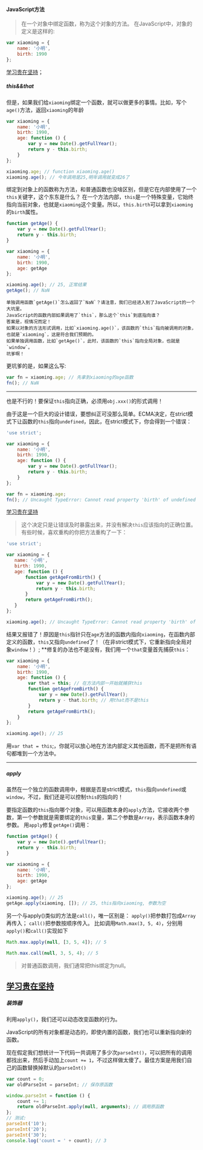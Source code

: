 #### JavaScript方法

>在一个对象中绑定函数，称为这个对象的方法。
在JavaScript中，对象的定义是这样的:
```javascript
var xiaoming = {
    name: '小明',
    birth: 1990
};
```
[学习贵在坚持](https://github.com/cuishengxi)；

##### this&&that

但是，如果我们给`xiaoming`绑定一个函数，就可以做更多的事情。比如，写个`age()`方法，返回`xiaoming`的年龄
```javascript
var xiaoming = {
    name: '小明',
    birth: 1990,
    age: function () {
        var y = new Date().getFullYear();
        return y - this.birth;
    }
};

xiaoming.age; // function xiaoming.age()
xiaoming.age(); // 今年调用是25,明年调用就变成26了
```
绑定到对象上的函数称为方法，和普通函数也没啥区别，但是它在内部使用了一个`this`关键字，这个东东是什么？
在一个方法内部，`this`是一个特殊变量，它始终指向当前对象，也就是`xiaoming`这个变量。所以，`this.birth`可以拿到`xiaoming`的`birth`属性。
```javascript
function getAge() {
    var y = new Date().getFullYear();
    return y - this.birth;
}

var xiaoming = {
    name: '小明',
    birth: 1990,
    age: getAge
};

xiaoming.age(); // 25, 正常结果
getAge(); // NaN
```
    单独调用函数`getAge()`怎么返回了`NaN`？请注意，我们已经进入到了JavaScript的一个大坑里。
    JavaScript的函数内部如果调用了`this`，那么这个`this`到底指向谁？
    答案是，视情况而定！
    如果以对象的方法形式调用，比如`xiaoming.age()`，该函数的`this`指向被调用的对象，也就是`xiaoming`，这是符合我们预期的。
    如果单独调用函数，比如`getAge()`，此时，该函数的`this`指向全局对象，也就是`window`。
    坑爹啊！
 更坑爹的是，如果这么写:
 ```javascript
 var fn = xiaoming.age; // 先拿到xiaoming的age函数
fn(); // NaN
```
-------
也是不行的！要保证`this`指向正确，必须用`obj.xxx()`的形式调用！

由于这是一个巨大的设计错误，要想纠正可没那么简单。ECMA决定，在strict模式下让函数的`this`指向`undefined`，因此，在strict模式下，你会得到一个错误：

```javascript
'use strict';

var xiaoming = {
    name: '小明',
    birth: 1990,
    age: function () {
        var y = new Date().getFullYear();
        return y - this.birth;
    }
};

var fn = xiaoming.age;
fn(); // Uncaught TypeError: Cannot read property 'birth' of undefined
```
[学习贵在坚持](https://github.com/cuishengxi)
>这个决定只是让错误及时暴露出来，并没有解决`this`应该指向的正确位置。
 有些时候，喜欢重构的你把方法重构了一下：
 ```javascript
 'use strict';

var xiaoming = {
    name: '小明',
    birth: 1990,
    age: function () {
        function getAgeFromBirth() {
            var y = new Date().getFullYear();
            return y - this.birth;
        }
        return getAgeFromBirth();
    }
};

xiaoming.age(); // Uncaught TypeError: Cannot read property 'birth' of undefined
```

结果又报错了！原因是`this`指针只在`age`方法的函数内指向`xiaoming`，在函数内部定义的函数，`this`又指向`undefined`了！（在非strict模式下，它重新指向全局对象`window`！）;
**修复的办法也不是没有，我们用一个`that`变量首先捕获`this`：
```javascript
var xiaoming = {
    name: '小明',
    birth: 1990,
    age: function () {
        var that = this; // 在方法内部一开始就捕获this
        function getAgeFromBirth() {
            var y = new Date().getFullYear();
            return y - that.birth; // 用that而不是this
        }
        return getAgeFromBirth();
    }
};

xiaoming.age(); // 25
```
用`var that = this`;，你就可以放心地在方法内部定义其他函数，而不是把所有语句都堆到一个方法中。

------------------

##### apply

虽然在一个独立的函数调用中，根据是否是strict模式，`this`指向`undefined`或`window`，不过，我们还是可以控制`this`的指向的！

要指定函数的`this`指向哪个对象，可以用函数本身的`apply`方法，它接收两个参数，第一个参数就是需要绑定的`this`变量，第二个参数是`Array`，表示函数本身的参数。
用`apply`修复`getAge()`调用：
```javascript
function getAge() {
    var y = new Date().getFullYear();
    return y - this.birth;
}

var xiaoming = {
    name: '小明',
    birth: 1990,
    age: getAge
};

xiaoming.age(); // 25
getAge.apply(xiaoming, []); // 25, this指向xiaoming, 参数为空
```
另一个与apply()类似的方法是`call()`，唯一区别是：
`apply()`把参数打包成`Array`再传入；
`call()`把参数按顺序传入。
比如调用`Math.max(3, 5, 4)`，分别用`apply()`和`call()`实现如下

```javascript
Math.max.apply(null, [3, 5, 4]); // 5

Math.max.call(null, 3, 5, 4); // 5

```
> 对普通函数调用，我们通常把this绑定为null。

[学习贵在坚持](https://github.com/cuishengxi)
------------
##### 装饰器

利用`apply()`，我们还可以动态改变函数的行为。

JavaScript的所有对象都是动态的，即使内置的函数，我们也可以重新指向新的函数。

现在假定我们想统计一下代码一共调用了多少次`parseInt()`，可以把所有的调用都找出来，然后手动加上`count += 1`，不过这样做太傻了。最佳方案是用我们自己的函数替换掉默认的`parseInt()`

```javascript
var count = 0;
var oldParseInt = parseInt; // 保存原函数

window.parseInt = function () {
    count += 1;
    return oldParseInt.apply(null, arguments); // 调用原函数
};
// 测试:
parseInt('10');
parseInt('20');
parseInt('30');
console.log('count = ' + count); // 3
```




